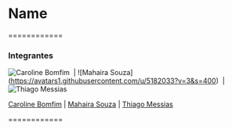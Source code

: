 # Name #

============

### Integrantes

![Caroline Bomfim](https://avatars0.githubusercontent.com/u/5194728?v=3&s=400)&nbsp; | ![Mahaira Souza] (https://avatars1.githubusercontent.com/u/5182033?v=3&s=400)&nbsp; | ![Thiago Messias](https://avatars0.githubusercontent.com/u/5183166?v=3&s=400)&nbsp; 

[Caroline Bomfim](https://github.com/CarolineBomfim) | [Mahaira Souza](https://github.com/5614) | [Thiago Messias](https://github.com/messiasthi)

============
